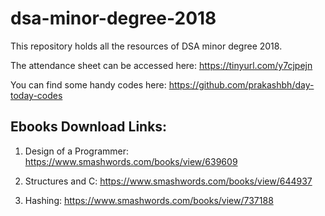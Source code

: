 # dsa-minor-degree-2018

This repository holds all the resources of DSA minor degree 2018. 


The attendance sheet can be accessed here:
https://tinyurl.com/y7cjpejn


You can find some handy codes here:
https://github.com/prakashbh/day-today-codes


## Ebooks Download Links:

1. Design of a Programmer: https://www.smashwords.com/books/view/639609

2. Structures and C: https://www.smashwords.com/books/view/644937

3. Hashing: https://www.smashwords.com/books/view/737188 
